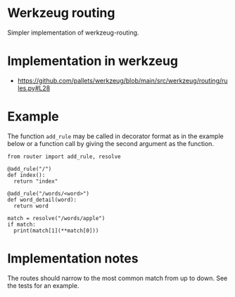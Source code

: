 # Werkzeug routing

Simpler implementation of werkzeug-routing.

# Implementation in werkzeug

- https://github.com/pallets/werkzeug/blob/main/src/werkzeug/routing/rules.py#L28

# Example

The function `add_rule` may be called in decorator format as in the example below or a function call by giving the second argument as the function.

    from router import add_rule, resolve

    @add_rule("/")
    def index():
      return "index"

    @add_rule("/words/<word>")
    def word_detail(word):
      return word

    match = resolve("/words/apple")
    if match:
      print(match[1](**match[0]))

# Implementation notes

The routes should narrow to the most common match from up to down. See the tests for an example.
